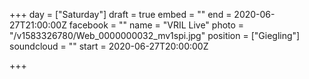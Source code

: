 +++
day = ["Saturday"]
draft = true
embed = ""
end = 2020-06-27T21:00:00Z
facebook = ""
name = "VRIL Live"
photo = "/v1583326780/Web_0000000032_mv1spi.jpg"
position = ["Giegling"]
soundcloud = ""
start = 2020-06-27T20:00:00Z

+++
